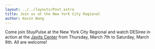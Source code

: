 ```yaml
---
layout: ../../layouts/Post.astro
title: Join us at the New York City Regional
author: Kevin Wang
---
```

Come join StuyPulse at the New York City Regional and watch DESiree in action at the <a href="https://plus.google.com/103126028174618573068/about?gl=us&hl=en" data-proofer-ignore>Javits Center</a> from Thursday, March 7th to Saturday, March 9th. All are welcome!
